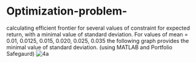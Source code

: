 # Optimization-problem-

 calculating efficient frontier for several values of constraint for expected return, with a minimal value of standard deviation. For values of mean
= 0.01, 0.0125, 0.015, 0.020, 0.025, 0.035 the following graph provides the minimal value of standard deviation. (using MATLAB and Portfolio Safegaurd) 
![4a](https://user-images.githubusercontent.com/114034184/220213954-2d0df8b1-63ae-44ec-b864-a428629f87da.png)

